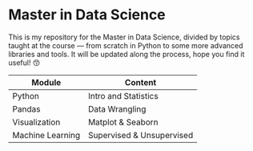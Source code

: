 # Master in Data Science
This is my repository for the Master in Data Science, divided by topics taught at the course — from scratch in Python to some more advanced libraries and tools. It will be updated along the process, hope you find it useful! :kissing_smiling_eyes:	

Module | Content
------------ | -------------
Python | Intro and Statistics
Pandas | Data Wrangling
Visualization | Matplot & Seaborn
Machine Learning | Supervised & Unsupervised



